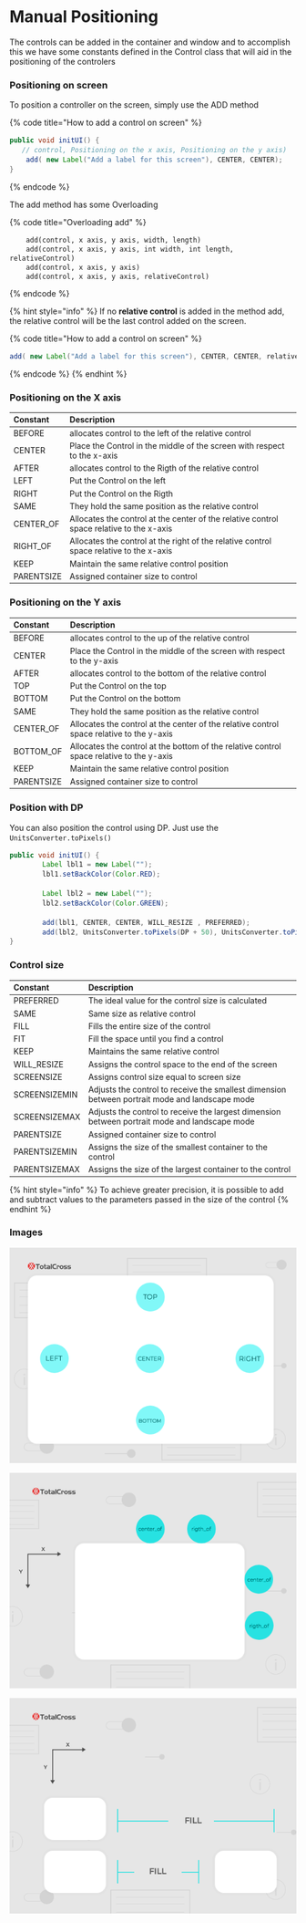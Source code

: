 # Manual Positioning

The controls can be added in the container and window and to accomplish this we have some constants defined in the Control class that will aid in the positioning of the controlers

### Positioning on screen

To position a controller on the screen, simply use the ADD method

{% code title="How to add a control on screen" %}
```java
public void initUI() {
   // control, Positioning on the x axis, Positioning on the y axis) 
    add( new Label("Add a label for this screen"), CENTER, CENTER);
}    
```
{% endcode %}

The add method has some Overloading 

{% code title="Overloading  add" %}
```text
    add(control, x axis, y axis, width, length)
    add(control, x axis, y axis, int width, int length, relativeControl)
    add(control, x axis, y axis) 
    add(control, x axis, y axis, relativeControl)
```
{% endcode %}

{% hint style="info" %}
If no **relative control** is added in the method add, the relative control will be the last control added on the screen.

{% code title="How to add a control on screen" %}
```java
add( new Label("Add a label for this screen"), CENTER, CENTER, relativeControl);

```
{% endcode %}
{% endhint %}

### Positioning on the X axis 

| Constant | Description |
| :--- | :--- |
| BEFORE | allocates control to the left of the relative control |
| CENTER | Place the Control in the middle of the screen with respect to the x-axis |
| AFTER | allocates control to the Rigth of the relative control |
| LEFT | Put the Control on the left |
| RIGHT | Put the Control on the Rigth |
| SAME | They hold the same position as the relative control |
| CENTER\_OF | Allocates the control at the center of the relative control space relative to the x-axis |
| RIGHT\_OF | Allocates the control at the right of the relative control space relative to the x-axis |
| KEEP | Maintain the same relative control position |
| PARENTSIZE | Assigned container size to control |

### Positioning on the Y axis 

| Constant | Description |
| :--- | :--- |
| BEFORE | allocates control to the up of the relative control |
| CENTER | Place the Control in the middle of the screen with respect to the y-axis |
| AFTER | allocates control to the bottom of the relative control |
| TOP | Put the Control on the top |
| BOTTOM | Put the Control on the bottom |
| SAME | They hold the same position as the relative control |
| CENTER\_OF | Allocates the control at the center of the relative control space relative to the y-axis |
| BOTTOM\_OF | Allocates the control at the  bottom of the relative control space relative to the y-axis |
| KEEP | Maintain the same relative control position |
| PARENTSIZE | Assigned container size to control |

### Position with DP

You can also position the control using DP. Just use the `UnitsConverter.toPixels()`

```java
public void initUI() {
        Label lbl1 = new Label("");
        lbl1.setBackColor(Color.RED);

        Label lbl2 = new Label("");
        lbl2.setBackColor(Color.GREEN);
        
        add(lbl1, CENTER, CENTER, WILL_RESIZE , PREFERRED);
        add(lbl2, UnitsConverter.toPixels(DP + 50), UnitsConverter.toPixels(DP + 400), SCREENSIZE, PREFERRED);
}
```

### Control size

| Constant | Description |
| :--- | :--- |
| PREFERRED | The ideal value for the control size is calculated |
| SAME | Same size as relative control |
| FILL | Fills the entire size of the control |
| FIT | Fill the space until you find a control |
| KEEP | Maintains the same relative control |
| WILL\_RESIZE | Assigns the control space to the end of the screen |
| SCREENSIZE | Assigns control size equal to screen size |
| SCREENSIZEMIN | Adjusts the control to receive the smallest dimension between portrait mode and landscape mode |
| SCREENSIZEMAX  | Adjusts the control to receive the largest dimension between portrait mode and landscape mode |
| PARENTSIZE | Assigned container size to control |
| PARENTSIZEMIN | Assigns the size of the smallest container to the control |
| PARENTSIZEMAX | Assigns the size of the largest container to the control |

{% hint style="info" %}
To achieve greater precision, it is possible to add and subtract values to the parameters passed in the size of the control
{% endhint %}

### Images

![](../../../../.gitbook/assets/imagem-doc-01.png)

![](../../../../.gitbook/assets/imagem-doc-2.png)

![](../../../../.gitbook/assets/imagem-doc-3-1.png)

